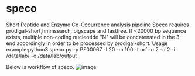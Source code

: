 # speco
Short Peptide and Enzyme Co-Occurrence analysis pipeline
Speco requires prodigal-short,hmmsearch, bigscape and fasttree. If <20000 bp sequence exists, multiple non-coding nucleotide "N" will be concatenated in the 3-end accordingly in order to be processed by prodigal-short. Usage example:python3 speco.py -p PF00067 -l 20 -m 100 -t orf -u 2 -d 2 -i /data/lab/ -o /data/lab/output

Below is workflow of speco.
![image](https://user-images.githubusercontent.com/82441159/175209496-62c20f2b-d732-44e9-ae56-98b37e741ffc.png)
